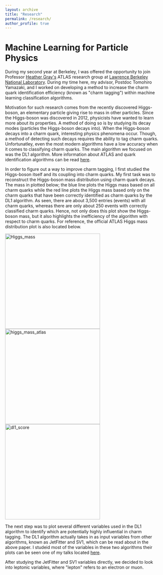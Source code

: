 ```yaml
---
layout: archive
title: "Research"
permalink: /research/
author_profile: true
---
```


# Machine Learning for Particle Physics
During my second year at Berkeley, I was offered the opportunity to join Professor [Heather Gray's](https://physics.berkeley.edu/people/faculty/heather-gray) ATLAS research group at [Lawrence Berkeley National Laboratory](https://www.physics.lbl.gov/atlas/). During my time here, my advisor, Postdoc Tomohiro Yamazaki, and I worked on developing a method to increase the charm quark identification efficiency (known as "charm tagging") within machine learning classification algorithms.

Motivation for such research comes from the recently discovered Higgs-boson, an elementary particle giving rise to mass in other particles. Since the Higgs-boson was discovered in 2012, physicists have wanted to learn more about its properties. A method of doing so is by studying its decay modes (particles the Higgs-boson decays into). When the Higgs-boson decays into a charm quark, interesting physics phenomena occur. Though, a method of detecting such decays requires the ability to tag charm quarks. Unfortunatley, even the most modern algorithms have a low accuracy when it comes to classifying charm quarks. The main algorithm we focused on was the DL1 algorithm. More information about ATLAS and quark identification algorithms can be read [here](https://arxiv.org/pdf/1907.05120.pdf).

In order to figure out a way to improve charm tagging, I first studied the Higgs-boson itself and its coupling into charm quarks. My first task was to reconstruct the Higgs-boson mass distribution using charm quark decays. The mass in plotted below; the blue line plots the Higgs mass based on all charm quarks while the red line plots the Higgs mass based only on the charm quarks that have been correctly identified as charm quarks by the DL1 algorithm. As seen, there are about 3,500 entries (events) with all charm quarks, whereas there are only about 250 events with correctly classified charm quarks. Hence, not only does this plot show the Higgs-boson mass, but it also highlights the inefficiency of the algorithm with respect to charm quarks. For reference, the official ATLAS Higgs mass distribution plot is also located below. 

<p float="left">
  <img width="310" alt="Higgs_mass" src="https://user-images.githubusercontent.com/93623304/140403859-2a254b7c-a7a0-4cad-b41a-38ed45d6cacb.png" />
  <img width="310" alt="higgs_mass_atlas" src="https://user-images.githubusercontent.com/93623304/140403948-e9e8d587-385f-42d7-95fd-866819d45fe6.png" />
  <img width="310" alt="dl1_score" src="https://user-images.githubusercontent.com/93623304/140427861-241dd207-788a-4dbc-86c7-f308be4a7042.png" />
</p>

The next step was to plot several different variables used in the DL1 algorithm to identify which are potentially highly influential in charm tagging. The DL1 algorithm actually takes in as input variables from other algorithms, known as JetFitter and SV1, which can be read about in the above paper. I studeid most of the variables in these two algorithms their plots can be seen one of my talks located [here]().


After studying the JetFitter and SV1 variables directly, we decided to look into leptonic variables, where "lepton" refers to an electron or muon. 
